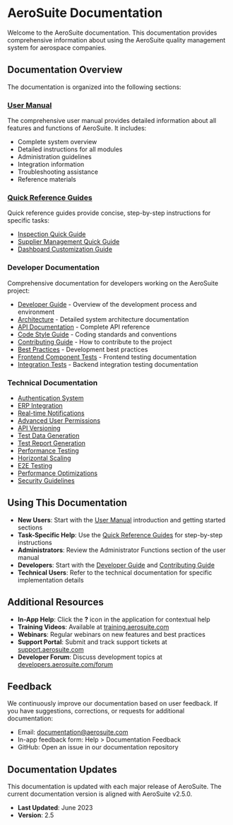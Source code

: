 # AeroSuite Documentation

Welcome to the AeroSuite documentation. This documentation provides comprehensive information about using the AeroSuite quality management system for aerospace companies.

## Documentation Overview

The documentation is organized into the following sections:

### [User Manual](user-manual.md)

The comprehensive user manual provides detailed information about all features and functions of AeroSuite. It includes:

- Complete system overview
- Detailed instructions for all modules
- Administration guidelines
- Integration information
- Troubleshooting assistance
- Reference materials

### [Quick Reference Guides](quick-guides/index.md)

Quick reference guides provide concise, step-by-step instructions for specific tasks:

- [Inspection Quick Guide](quick-guides/inspection-quick-guide.md)
- [Supplier Management Quick Guide](quick-guides/supplier-management-quick-guide.md)
- [Dashboard Customization Guide](quick-guides/dashboard-customization-guide.md)

### Developer Documentation

Comprehensive documentation for developers working on the AeroSuite project:

- [Developer Guide](developer-guide.md) - Overview of the development process and environment
- [Architecture](architecture.md) - Detailed system architecture documentation
- [API Documentation](api-documentation.md) - Complete API reference
- [Code Style Guide](code-style-guide.md) - Coding standards and conventions
- [Contributing Guide](contributing.md) - How to contribute to the project
- [Best Practices](best-practices.md) - Development best practices
- [Frontend Component Tests](frontend-component-tests.md) - Frontend testing documentation
- [Integration Tests](integration-tests.md) - Backend integration testing documentation

### Technical Documentation

- [Authentication System](authentication-v2.md)
- [ERP Integration](erp-integration.md)
- [Real-time Notifications](realtime-notifications.md)
- [Advanced User Permissions](advanced-permissions.md)
- [API Versioning](api-versioning.md)
- [Test Data Generation](test-data-generation.md)
- [Test Report Generation](test-report-generation.md)
- [Performance Testing](performance-testing.md)
- [Horizontal Scaling](horizontal-scaling.md)
- [E2E Testing](e2e-testing.md)
- [Performance Optimizations](performance-optimizations/README.md)
- [Security Guidelines](security/README.md)

## Using This Documentation

- **New Users**: Start with the [User Manual](user-manual.md) introduction and getting started sections
- **Task-Specific Help**: Use the [Quick Reference Guides](quick-guides/index.md) for step-by-step instructions
- **Administrators**: Review the Administrator Functions section of the user manual
- **Developers**: Start with the [Developer Guide](developer-guide.md) and [Contributing Guide](contributing.md)
- **Technical Users**: Refer to the technical documentation for specific implementation details

## Additional Resources

- **In-App Help**: Click the **?** icon in the application for contextual help
- **Training Videos**: Available at [training.aerosuite.com](https://training.aerosuite.com)
- **Webinars**: Regular webinars on new features and best practices
- **Support Portal**: Submit and track support tickets at [support.aerosuite.com](https://support.aerosuite.com)
- **Developer Forum**: Discuss development topics at [developers.aerosuite.com/forum](https://developers.aerosuite.com/forum)

## Feedback

We continuously improve our documentation based on user feedback. If you have suggestions, corrections, or requests for additional documentation:

- Email: documentation@aerosuite.com
- In-app feedback form: Help > Documentation Feedback
- GitHub: Open an issue in our documentation repository

## Documentation Updates

This documentation is updated with each major release of AeroSuite. The current documentation version is aligned with AeroSuite v2.5.0.

- **Last Updated**: June 2023
- **Version**: 2.5 
